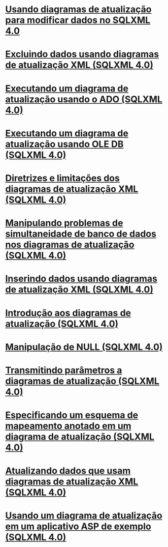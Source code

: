 # [Usando diagramas de atualização para modificar dados no SQLXML 4.0](using-updategrams-to-modify-data-in-sqlxml-4-0.md)

# [Excluindo dados usando diagramas de atualização XML (SQLXML 4.0)](deleting-data-using-xml-updategrams-sqlxml-4-0.md)
# [Executando um diagrama de atualização usando o ADO (SQLXML 4.0)](executing-an-updategram-by-using-ado-sqlxml-4-0.md)
# [Executando um diagrama de atualização usando OLE DB (SQLXML 4.0)](executing-an-updategram-by-using-ole-db-sqlxml-4-0.md)
# [Diretrizes e limitações dos diagramas de atualização XML (SQLXML 4.0)](guidelines-and-limitations-of-xml-updategrams-sqlxml-4-0.md)
# [Manipulando problemas de simultaneidade de banco de dados nos diagramas de atualização (SQLXML 4.0)](handling-database-concurrency-issues-in-updategrams-sqlxml-4-0.md)
# [Inserindo dados usando diagramas de atualização XML (SQLXML 4.0)](inserting-data-using-xml-updategrams-sqlxml-4-0.md)
# [Introdução aos diagramas de atualização (SQLXML 4.0)](introduction-to-updategrams-sqlxml-4-0.md)
# [Manipulação de NULL (SQLXML 4.0)](null-handling-sqlxml-4-0.md)
# [Transmitindo parâmetros a diagramas de atualização (SQLXML 4.0)](passing-parameters-to-updategrams-sqlxml-4-0.md)
# [Especificando um esquema de mapeamento anotado em um diagrama de atualização (SQLXML 4.0)](specifying-an-annotated-mapping-schema-in-an-updategram-sqlxml-4-0.md)
# [Atualizando dados que usam diagramas de atualização XML (SQLXML 4.0)](updating-data-using-xml-updategrams-sqlxml-4-0.md)
# [Usando um diagrama de atualização em um aplicativo ASP de exemplo (SQLXML 4.0)](using-an-updategram-in-a-sample-asp-application-sqlxml-4-0.md)
